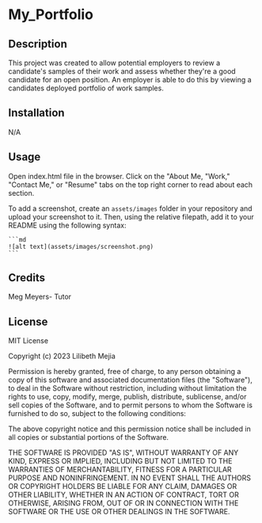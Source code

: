 # My_Portfolio

## Description
This project was created to allow potential employers to review a candidate's samples of their work and assess whether they're a good candidate for an open position. An employer is able to do this by viewing a candidates deployed portfolio of work samples. 

## Installation
N/A

## Usage
Open index.html file in the browser. Click on the "About Me, "Work," "Contact Me," or "Resume" tabs on the top right corner to read about each section.

To add a screenshot, create an `assets/images` folder in your repository and upload your screenshot to it. Then, using the relative filepath, add it to your README using the following syntax:

    ```md
    ![alt text](assets/images/screenshot.png)
    ```

## Credits
Meg Meyers- Tutor

## License
MIT License

Copyright (c) 2023 Lilibeth Mejia

Permission is hereby granted, free of charge, to any person obtaining a copy
of this software and associated documentation files (the "Software"), to deal
in the Software without restriction, including without limitation the rights
to use, copy, modify, merge, publish, distribute, sublicense, and/or sell
copies of the Software, and to permit persons to whom the Software is
furnished to do so, subject to the following conditions:

The above copyright notice and this permission notice shall be included in all
copies or substantial portions of the Software.

THE SOFTWARE IS PROVIDED "AS IS", WITHOUT WARRANTY OF ANY KIND, EXPRESS OR
IMPLIED, INCLUDING BUT NOT LIMITED TO THE WARRANTIES OF MERCHANTABILITY,
FITNESS FOR A PARTICULAR PURPOSE AND NONINFRINGEMENT. IN NO EVENT SHALL THE
AUTHORS OR COPYRIGHT HOLDERS BE LIABLE FOR ANY CLAIM, DAMAGES OR OTHER
LIABILITY, WHETHER IN AN ACTION OF CONTRACT, TORT OR OTHERWISE, ARISING FROM,
OUT OF OR IN CONNECTION WITH THE SOFTWARE OR THE USE OR OTHER DEALINGS IN THE
SOFTWARE.
